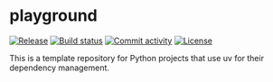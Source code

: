# playground

[![Release](https://img.shields.io/github/v/release/accoumar12/playground)](https://img.shields.io/github/v/release/accoumar12/playground)
[![Build status](https://img.shields.io/github/actions/workflow/status/accoumar12/playground/main.yml?branch=main)](https://github.com/accoumar12/playground/actions/workflows/main.yml?query=branch%3Amain)
[![Commit activity](https://img.shields.io/github/commit-activity/m/accoumar12/playground)](https://img.shields.io/github/commit-activity/m/accoumar12/playground)
[![License](https://img.shields.io/github/license/accoumar12/playground)](https://img.shields.io/github/license/accoumar12/playground)

This is a template repository for Python projects that use uv for their dependency management.
